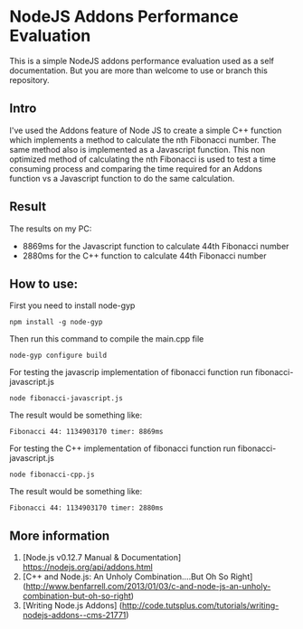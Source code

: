 # NodeJS Addons Performance Evaluation
This is a simple NodeJS addons performance evaluation used as a self documentation. 
But you are more than welcome to use or branch this repository. 


## Intro
I've used the Addons feature of Node JS to create a simple C++ function which implements a method to calculate the nth Fibonacci number.
The same method also is implemented as a Javascript function. This non optimized method of calculating the nth Fibonacci is used to test a time consuming process and comparing the time required for an Addons function vs a Javascript function to do the same calculation.


## Result
The results on my PC:
- 8869ms for the Javascript function to calculate 44th Fibonacci number
- 2880ms for the C++ function to calculate 44th Fibonacci number


## How to use:
First you need to install node-gyp
```
npm install -g node-gyp
```

Then run this command to compile the main.cpp file
```
node-gyp configure build
```

For testing the javascrip implementation of fibonacci function run fibonacci-javascript.js
```
node fibonacci-javascript.js
```

The result would be something like:
```
Fibonacci 44: 1134903170 timer: 8869ms
```


For testing the C++ implementation of fibonacci function run fibonacci-javascript.js
```
node fibonacci-cpp.js
```

The result would be something like:
```
Fibonacci 44: 1134903170 timer: 2880ms
```

## More information
1. [Node.js v0.12.7 Manual & Documentation] https://nodejs.org/api/addons.html
2. [C++ and Node.js: An Unholy Combination….But Oh So Right] (http://www.benfarrell.com/2013/01/03/c-and-node-js-an-unholy-combination-but-oh-so-right)
3. [Writing Node.js Addons] (http://code.tutsplus.com/tutorials/writing-nodejs-addons--cms-21771)